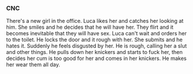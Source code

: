 ### CNC

There's a new girl in the office. Luca likes her and catches her looking at him. She smiles and he decides that he will have her. They flirt and it becomes inevitable that they will have sex. Luca can't wait and orders her to the toilet. He locks the door and it rough with her. She submits and he hates it. Suddenly he feels disgusted by her. He is rough, calling her a slut and other things. He pulls down her knickers and starts to fuck her, then decides her cum is too good for her and comes in her knickers. He makes her wear them all day. 